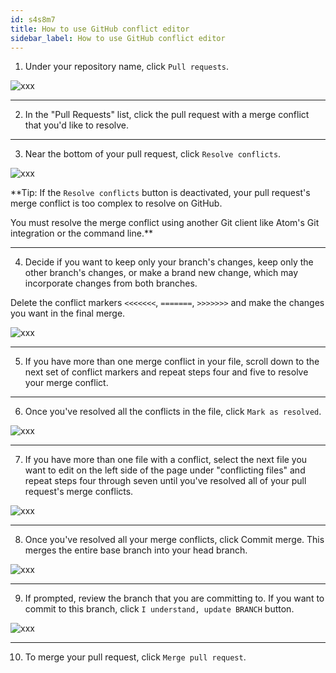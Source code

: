 ```yaml
---
id: s4s8m7
title: How to use GitHub conflict editor
sidebar_label: How to use GitHub conflict editor
---
```


1. Under your repository name, click  `Pull requests`.

<!-- repo-tabs-pull-requests (1) -->

![xxx](https://raw.githubusercontent.com/ChickenKyiv/awesome-git-article/master/img/commands/repo-tabs-pull-requests.png)

---


2. In the "Pull Requests" list, click the pull request with a merge conflict that you'd like to resolve.

---


3. Near the bottom of your pull request, click `Resolve conflicts`.

<!-- resolve-merge-conflicts-button -->

![xxx](https://raw.githubusercontent.com/ChickenKyiv/awesome-git-article/master/img/commands/resolve-merge-conflicts-button.png)

**Tip: If the `Resolve conflicts` button is deactivated, your pull request's merge conflict is too complex to resolve on GitHub.

You must resolve the merge conflict using another Git client like Atom's Git integration or the command line.**

---


4. Decide if you want to keep only your branch's changes, keep only the other branch's changes, or make a brand new change, which may incorporate changes from both branches.

Delete the conflict markers `<<<<<<<`, `=======`, `>>>>>>>` and make the changes you want in the final merge.

<!-- view-merge-conflict-with-markers -->

![xxx](https://raw.githubusercontent.com/ChickenKyiv/awesome-git-article/master/img/commands/view-merge-conflict-with-markers.png)

---


5. If you have more than one merge conflict in your file, scroll down to the next set of conflict markers and repeat steps four and five to resolve your merge conflict.

---


6. Once you've resolved all the conflicts in the file, click `Mark as resolved`.

<!-- mark-as-resolved-button -->

![xxx](https://raw.githubusercontent.com/ChickenKyiv/awesome-git-article/master/img/commands/mark-as-resolved-button.png)

---


7. If you have more than one file with a conflict, select the next file you want to edit on the left side of the page under "conflicting files" and repeat steps four through seven until you've resolved all of your pull request's merge conflicts.

<!-- resolve-merge-conflict-select-conflicting-file -->

![xxx](https://raw.githubusercontent.com/ChickenKyiv/awesome-git-article/master/img/commands/resolve-merge-conflict-select-conflicting-file.png)

---


8. Once you've resolved all your merge conflicts, click Commit merge. This merges the entire base branch into your head branch.

<!-- merge-conflict-commit-changes -->

![xxx](https://raw.githubusercontent.com/ChickenKyiv/awesome-git-article/master/img/commands/merge-conflict-commit-changes.png)

---


9. If prompted, review the branch that you are committing to. If you want to commit to this branch, click `I understand, update BRANCH` button.  

<!-- merge-conflict-confirmation -->

![xxx](https://raw.githubusercontent.com/ChickenKyiv/awesome-git-article/master/img/commands/merge-conflict-confirmation.png)

---


10. To merge your pull request, click `Merge pull request`.


<!-- https://help.github.com/en/articles/resolving-a-merge-conflict-on-github -->

